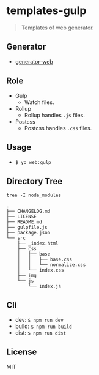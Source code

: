 # templates-gulp
> Templates of web generator.

## Generator

* [generator-web](https://github.com/lixinliang/generator-web)

## Role

* Gulp
    * Watch files.
* Rollup
    * Rollup handles `.js` files.
* Postcss
    * Postcss handles `.css` files.

## Usage

* `$ yo web:gulp`

## Directory Tree

`tree -I node_modules`

```
.
├── CHANGELOG.md
├── LICENSE
├── README.md
├── gulpfile.js
├── package.json
└── src
    ├── _index.html
    ├── css
    │   ├── base
    │   │   ├── base.css
    │   │   └── normalize.css
    │   └── index.css
    ├── img
    └── js
        └── index.js
```

## Cli

* dev: `$ npm run dev`
* build: `$ npm run build`
* dist: `$ npm run dist`

## License

MIT
